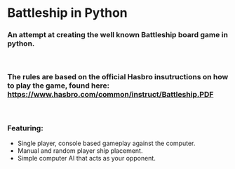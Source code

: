 # Battleship in Python

### An attempt at creating the well known Battleship board game in python.

<br>

### The rules are based on the official Hasbro insutructions on how to play the game, found here: https://www.hasbro.com/common/instruct/Battleship.PDF

<br>

### Featuring:
-  Single player, console based gameplay against the computer.
-  Manual and random player ship placement.
-  Simple computer AI that acts as your opponent.